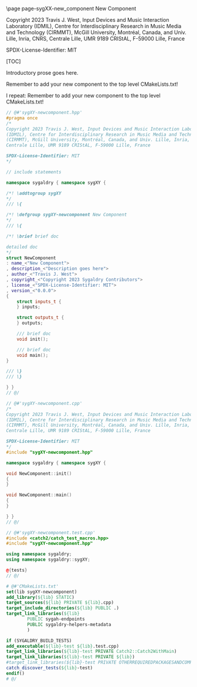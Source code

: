 \page page-sygXX-new_component New Component

Copyright 2023 Travis J. West, Input Devices and Music Interaction Laboratory
(IDMIL), Centre for Interdisciplinary Research in Music Media and Technology
(CIRMMT), McGill University, Montréal, Canada, and Univ. Lille, Inria, CNRS,
Centrale Lille, UMR 9189 CRIStAL, F-59000 Lille, France

SPDX-License-Identifier: MIT

[TOC]

Introductory prose goes here.

Remember to add your new component to the top level CMakeLists.txt!

I repeat: Remember to add your new component to the top level CMakeLists.txt!

```cpp
// @#'sygXY-newcomponent.hpp'
#pragma once
/*
Copyright 2023 Travis J. West, Input Devices and Music Interaction Laboratory
(IDMIL), Centre for Interdisciplinary Research in Music Media and Technology
(CIRMMT), McGill University, Montréal, Canada, and Univ. Lille, Inria, CNRS,
Centrale Lille, UMR 9189 CRIStAL, F-59000 Lille, France

SPDX-License-Identifier: MIT
*/

// include statements

namespace sygaldry { namespace sygXY {

/*! \addtogroup sygXY
*/
/// \{

/*! \defgroup sygXY-newcomponent New Component
*/
/// \{

/*! \brief brief doc

detailed doc
*/
struct NewComponent
: name_<"New Component">
, description_<"Description goes here">
, author_<"Travis J. West">
, copyright_<"Copyright 2023 Sygaldry Contributors">
, license_<"SPDX-License-Identifier: MIT">
, version_<"0.0.0">
{
    struct inputs_t {
    } inputs;

    struct outputs_t {
    } outputs;

    /// brief doc
    void init();

    /// brief doc
    void main();
}

/// \}
/// \}

} }
// @/
```

```cpp
// @#'sygXY-newcomponent.cpp'
/*
Copyright 2023 Travis J. West, Input Devices and Music Interaction Laboratory
(IDMIL), Centre for Interdisciplinary Research in Music Media and Technology
(CIRMMT), McGill University, Montréal, Canada, and Univ. Lille, Inria, CNRS,
Centrale Lille, UMR 9189 CRIStAL, F-59000 Lille, France

SPDX-License-Identifier: MIT
*/
#include "sygXY-newcomponent.hpp"

namespace sygaldry { namespace sygXY {

void NewComponent::init()
{
}

void NewComponent::main()
{
}

} }
// @/
```

```cpp
// @#'sygXY-newcomponent.test.cpp'
#include <catch2/catch_test_macros.hpp>
#include "sygXY-newcomponent.hpp"

using namespace sygaldry;
using namespace sygaldry::sygXY;

@{tests}
// @/
```

```cmake
# @#'CMakeLists.txt'
set(lib sygXY-newcomponent)
add_library(${lib} STATIC)
target_sources(${lib} PRIVATE ${lib}.cpp)
target_include_directories(${lib} PUBLIC .)
target_link_libraries(${lib}
        PUBLIC sygah-endpoints
        PUBLIC sygaldry-helpers-metadata
        )

if (SYGALDRY_BUILD_TESTS)
add_executable(${lib}-test ${lib}.test.cpp)
target_link_libraries(${lib}-test PRIVATE Catch2::Catch2WithMain)
target_link_libraries(${lib}-test PRIVATE ${lib})
#target_link_libraries(${lib}-test PRIVATE OTHERREQUIREDPACKAGESANDCOMPONENTSHERE)
catch_discover_tests(${lib}-test)
endif()
# @/
```
